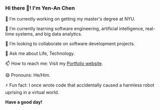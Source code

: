 ### Hi there 👋! I'm Yen-An Chen

🔭 I’m currently working on getting my master's degree at NYU.

🌱 I’m currently learning software engineering, artificial intelligence, real-time systems, and big data analytics.

👯 I’m looking to collaborate on software development projects.

💬 Ask me about Life, Technology.

📫 How to reach me: Visit my [Portfolio website](https://yenanchen.netlify.app/).

😄 Pronouns: He/Him.

⚡ Fun fact: I once wrote code that accidentally caused a harmless robot uprising in a virtual world.

<strong>Have a good day!</strong>
